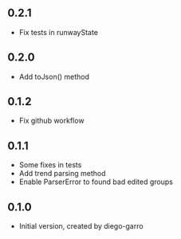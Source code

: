 ## 0.2.1

- Fix tests in runwayState

## 0.2.0

- Add toJson() method

## 0.1.2

- Fix github workflow

## 0.1.1

- Some fixes in tests
- Add trend parsing method
- Enable ParserError to found bad edited groups

## 0.1.0

- Initial version, created by diego-garro
